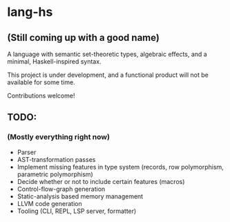 # lang-hs
## (Still coming up with a good name)

A language with semantic set-theoretic types, algebraic effects, and a minimal,
Haskell-inspired syntax.

This project is under development, and a functional product will not be
available for some time.

Contributions welcome!


## TODO:
### (Mostly everything right now)
- Parser
- AST-transformation passes
- Implement missing features in type system (records, row polymorphism, parametric polymorphism)
- Decide whether or not to include certain features (macros)
- Control-flow-graph generation
- Static-analysis based memory management
- LLVM code generation
- Tooling (CLI, REPL, LSP server, formatter)
